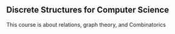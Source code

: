 ## Discrete Structures for Computer Science

This course is about relations, graph theory, and Combinatorics
